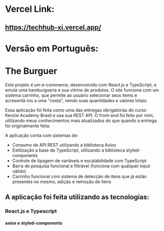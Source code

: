 # Vercel Link:
## https://techhub-xi.vercel.app/

# Versão em Português:

# The Burguer

Este projeto é um e-commerce, desenvolvido com React.js e TypeScript, e emula uma hamburgueria e sua vitrine de produtos.
O site funciona com um sistema carrinho, que permite ao usuário selecionar seus items e acresentá-los a uma "cesta", vendo suas quantidades e valores totais.

Essa aplicação foi feita como uma das entregas obrigatórias do curso Kenzie Academy Brasil e usa sua REST API. O front-end foi feito por mim, utilizando meus conhecimentos mais atualizados do que quando a entrega foi originalmente feita.

A aplicação conta com sistemas de: 

* Consumo de API REST utilizando a biblioteca Axios
* Estilização a base de TypeScript, utilizando a biblioteca styled-components
* Controle de tipagem de variáveis e escalabilidade com TypeScript
* Barra de pesquisa funcional e filtrável (funciona com qualquer input válido)
* Carrinho funcional com sistema de detecção de itens que já estão presentes no mesmo, adição e remoção de itens

## A aplicação foi feita utilizando as tecnologias:

### React.js e Typescript
#### axios e styled-components